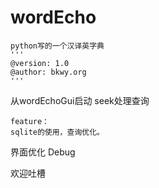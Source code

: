 wordEcho
========

    python写的一个汉译英字典
    '''
    @version: 1.0
    @author: bkwy.org
    '''

   从wordEchoGui启动
   seek处理查询

    feature：
    sqlite的使用，查询优化。
   界面优化
   Debug

   欢迎吐槽
